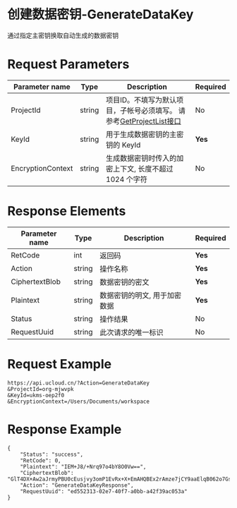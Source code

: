 # 创建数据密钥-GenerateDataKey

通过指定主密钥换取自动生成的数据密钥

# Request Parameters
|Parameter name|Type|Description|Required|
|---|---|---|---|
|ProjectId|string|项目ID。不填写为默认项目，子帐号必须填写。 请参考[GetProjectList接口](../summary/get_project_list.html)|No|
|KeyId|string|用于生成数据密钥的主密钥的 KeyId|**Yes**|
|EncryptionContext|string|生成数据密钥时传入的加密上下文, 长度不超过 1024 个字符|No|

# Response Elements
|Parameter name|Type|Description|Required|
|---|---|---|---|
|RetCode|int|返回码|**Yes**|
|Action|string|操作名称|**Yes**|
|CiphertextBlob|string|数据密钥的密文|**Yes**|
|Plaintext|string|数据密钥的明文, 用于加密数据|**Yes**|
|Status|string|操作结果|No|
|RequestUuid|string|此次请求的唯一标识|No|

# Request Example
```
https://api.ucloud.cn/?Action=GenerateDataKey
&ProjectId=org-mjwvpk
&KeyId=ukms-oep2f0
&EncryptionContext=/Users/Documents/workspace
```

# Response Example
```
{
    "Status": "success", 
    "RetCode": 0, 
    "Plaintext": "IEM+J8/+Nrq97o4bY8O0Vw==", 
    "CiphertextBlob": "GlT4DX+Aw2aJrmyPBU0cEusjvy3omP1EvRx+X+EmAHQBEx2rAmze7jCY9aaElqB062o7GsaILoDJOtBU.lO9rRlxNIxodlT6hepKxfZtCdL/QihwrnUk7LyXxgoA=.75WFYw5ZFIWr6p3kNd5YZA==", 
    "Action": "GenerateDataKeyResponse", 
    "RequestUuid": "ed552313-02e7-40f7-a0bb-a42f39ac053a"
}
```

